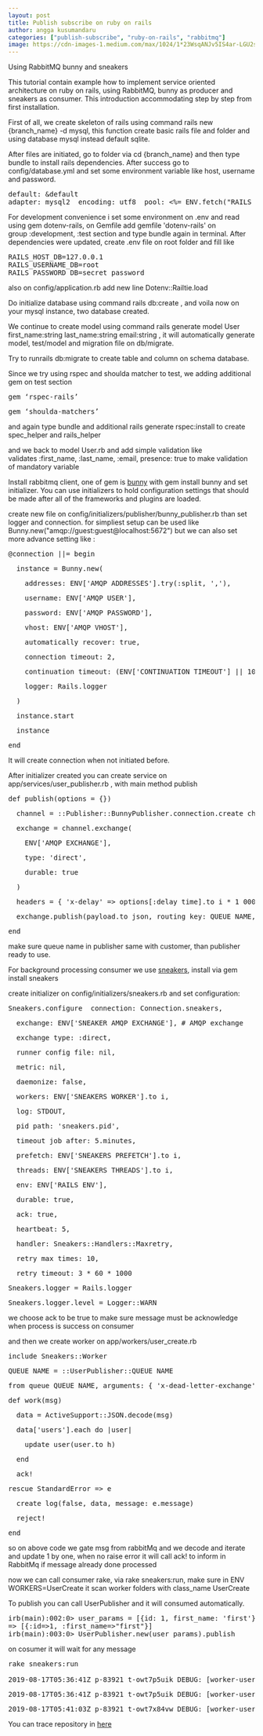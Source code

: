 ```yaml
---
layout: post
title: Publish subscribe on ruby on rails
author: angga kusumandaru
categories: ["publish-subscribe", "ruby-on-rails", "rabbitmq"]
image: https://cdn-images-1.medium.com/max/1024/1*23WsqANJv5IS4ar-LGU2sw.jpeg
---
```

<p>Using RabbitMQ bunny and sneakers</p><p>This tutorial contain example how to implement service oriented architecture on ruby on rails, using RabbitMQ, bunny as producer and sneakers as consumer. This introduction accommodating step by step from first installation.</p><p>First of all, we create skeleton of rails using command rails new {branch_name} -d mysql, this function create basic rails file and folder and using database mysql instead default sqlite.</p><p>After files are initiated, go to folder via cd {branch_name} and then type bundle to install rails dependencies. After success go to config/database.yml and set some environment variable like host, username and password.</p><pre>default: &amp;default  <br>adapter: mysql2  encoding: utf8  pool: &lt;%= ENV.fetch(&quot;RAILS_MAX_THREADS&quot;) { 5 } %&gt;  host: &lt;%= ENV.fetch(&quot;RAILS_HOST_DB&quot;) %&gt;  username: &lt;%= ENV.fetch(&quot;RAILS_USERNAME_DB&quot;) %&gt;  password: &lt;%= ENV.fetch(&quot;RAILS_PASSWORD_DB&quot;) %&gt;  socket: /tmp/mysql.sock</pre><p>For development convenience i set some environment on .env and read using gem dotenv-rails, on Gemfile add gemfile &#39;dotenv-rails&#39; on group :development, :test section and type bundle again in terminal. After dependencies were updated, create .env file on root folder and fill like</p><pre>RAILS_HOST_DB=127.0.0.1<br>RAILS_USERNAME_DB=root<br>RAILS_PASSWORD_DB=secret_password</pre><p>also on config/application.rb add new line Dotenv::Railtie.load</p><p>Do initialize database using command rails db:create , and voila now on your mysql instance, two database created.</p><p>We continue to create model using command rails generate model User first_name:string last_name:string email:string , it will automatically generate model, test/model and migration file on db/migrate.</p><p>Try to runrails db:migrate to create table and column on schema database.</p><p>Since we try using rspec and shoulda matcher to test, we adding additional gem on test section</p><pre>gem ‘rspec-rails’</pre><pre>gem ‘shoulda-matchers’</pre><p>and again type bundle and additional rails generate rspec:install to create spec_helper and rails_helper</p><p>and we back to model User.rb and add simple validation like validates :first_name, :last_name, :email, presence: true to make validation of mandatory variable</p><p>Install rabbitmq client, one of gem is <a href="https://github.com/ruby-amqp/bunny">bunny</a> with gem install bunny and set initializer. You can use initializers to hold configuration settings that should be made after all of the frameworks and plugins are loaded.</p><p>create new file on config/initializers/publisher/bunny_publisher.rb than set logger and connection. for simpliest setup can be used like Bunny.new(&quot;amqp://guest:guest@localhost:5672&quot;) but we can also set more advance setting like :</p><pre>@connection ||= begin</pre><pre>  instance = Bunny.new(</pre><pre>    addresses: ENV[&#39;AMQP_ADDRESSES&#39;].try(:split, &#39;,&#39;),</pre><pre>    username: ENV[&#39;AMQP_USER&#39;],</pre><pre>    password: ENV[&#39;AMQP_PASSWORD&#39;],</pre><pre>    vhost: ENV[&#39;AMQP_VHOST&#39;],</pre><pre>    automatically_recover: true,</pre><pre>    connection_timeout: 2,</pre><pre>    continuation_timeout: (ENV[&#39;CONTINUATION_TIMEOUT&#39;] || 10_000).to_i,</pre><pre>    logger: Rails.logger</pre><pre>  )</pre><pre>  instance.start</pre><pre>  instance</pre><pre>end</pre><p>It will create connection when not initiated before.</p><p>After initializer created you can create service on app/services/user_publisher.rb , with main method publish</p><pre>def publish(options = {})</pre><pre>  channel = ::Publisher::BunnyPublisher.connection.create_channel</pre><pre>  exchange = channel.exchange(</pre><pre>    ENV[&#39;AMQP_EXCHANGE&#39;],</pre><pre>    type: &#39;direct&#39;,</pre><pre>    durable: true</pre><pre>  )</pre><pre>  headers = { &#39;x-delay&#39; =&gt; options[:delay_time].to_i * 1_000 } if options[:delay_time].present?</pre><pre>  exchange.publish(payload.to_json, routing_key: QUEUE_NAME, headers: headers)</pre><pre>end</pre><p>make sure queue name in publisher same with customer, than publisher ready to use.</p><p>For background processing consumer we use <a href="https://github.com/jondot/sneakers">sneakers</a>, install via gem install sneakers</p><p>create initializer on config/initializers/sneakers.rb and set configuration:</p><pre>Sneakers.configure  connection: Connection.sneakers,</pre><pre>  exchange: ENV[&#39;SNEAKER_AMQP_EXCHANGE&#39;], # AMQP exchange</pre><pre>  exchange_type: :direct,</pre><pre>  runner_config_file: nil,</pre><pre>  metric: nil,</pre><pre>  daemonize: false,</pre><pre>  workers: ENV[&#39;SNEAKERS_WORKER&#39;].to_i,</pre><pre>  log: STDOUT,</pre><pre>  pid_path: &#39;sneakers.pid&#39;,</pre><pre>  timeout_job_after: 5.minutes,</pre><pre>  prefetch: ENV[&#39;SNEAKERS_PREFETCH&#39;].to_i,</pre><pre>  threads: ENV[&#39;SNEAKERS_THREADS&#39;].to_i,</pre><pre>  env: ENV[&#39;RAILS_ENV&#39;], </pre><pre>  durable: true,</pre><pre>  ack: true,</pre><pre>  heartbeat: 5,</pre><pre>  handler: Sneakers::Handlers::Maxretry,</pre><pre>  retry_max_times: 10,</pre><pre>  retry_timeout: 3 * 60 * 1000 </pre><pre>Sneakers.logger = Rails.logger</pre><pre>Sneakers.logger.level = Logger::WARN</pre><p>we choose ack to be true to make sure message must be acknowledge when process is success on consumer</p><p>and then we create worker on app/workers/user_create.rb</p><pre>include Sneakers::Worker</pre><pre>QUEUE_NAME = ::UserPublisher::QUEUE_NAME</pre><pre>from_queue QUEUE_NAME, arguments: { &#39;x-dead-letter-exchange&#39;: &quot;#{QUEUE_NAME}-retry&quot; }</pre><pre>def work(msg)</pre><pre>  data = ActiveSupport::JSON.decode(msg)</pre><pre>  data[&#39;users&#39;].each do |user|</pre><pre>    update_user(user.to_h)</pre><pre>  end</pre><pre>  ack!</pre><pre>rescue StandardError =&gt; e</pre><pre>  create_log(false, data, message: e.message)</pre><pre>  reject!</pre><pre>end</pre><p>so on above code we gate msg from rabbitMq and we decode and iterate and update 1 by one, when no raise error it will call ack! to inform in RabbitMq if message already done processed</p><p>now we can call consumer rake, via rake sneakers:run, make sure in ENV WORKERS=UserCreate it scan worker folders with class_name UserCreate</p><p>To publish you can call UserPublisher and it will consumed automatically.</p><pre>irb(main):002:0&gt; user_params = [{id: 1, first_name: &#39;first&#39;}]<br>=&gt; [{:id=&gt;1, :first_name=&gt;&quot;first&quot;}]<br>irb(main):003:0&gt; UserPublisher.new(user_params).publish</pre><p>on cosumer it will wait for any message</p><pre>rake sneakers:run           <br><br>2019-08-17T05:36:41Z p-83921 t-owt7p5uik DEBUG: [worker-user.create:1:d5ckph][#&lt;Thread:0x00007fd5b0885d78 run&gt;][user.create][#&lt;Sneakers::Configuration:0x00007fd5b6efd240&gt;] New worker: subscribing.</pre><pre>2019-08-17T05:36:41Z p-83921 t-owt7p5uik DEBUG: [worker-user.create:1:d5ckph][#&lt;Thread:0x00007fd5b0885d78 run&gt;][user.create][#&lt;Sneakers::Configuration:0x00007fd5b6efd240&gt;] New worker: I&#39;m alive.</pre><pre>2019-08-17T05:41:03Z p-83921 t-owt7x84vw DEBUG: [worker-user.create:1:d5ckph][#&lt;Thread:0x00007fd5b225af78@/Users/ndaru/.rbenv/versions/2.5.0/lib/ruby/gems/2.5.0/gems/bunny-2.14.2/lib/bunny/consumer_work_pool.rb:101 run&gt;][user.create][#&lt;Sneakers::Configuration:0x00007fd5b6efd240&gt;] Working off: &quot;{\&quot;users\&quot;:[{\&quot;id\&quot;:1,\&quot;first_name\&quot;:\&quot;first\&quot;}]}&quot;</pre><p>You can trace repository in <a href="https://github.com/kusumandaru/rails_queue">here</a></p><figure><img alt="" src="https://cdn-images-1.medium.com/max/1024/1*23WsqANJv5IS4ar-LGU2sw.jpeg" /></figure><img src="https://medium.com/_/stat?event=post.clientViewed&referrerSource=full_rss&postId=6aa6893ef819" width="1" height="1">